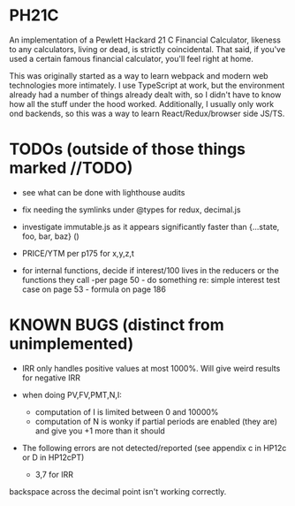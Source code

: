 # PH21C

An implementation of a Pewlett Hackard 21 C Financial Calculator, likeness to any calculators, living or dead, is strictly coincidental. That said, if you've used a certain famous financial calculator, you'll feel right at home.

This was originally started as a way to learn webpack and modern web technologies more intimately. I use TypeScript at work, but the environment already had a number of things already dealt with, so I didn't have to know how all the stuff under the hood worked. Additionally, I usually only work ond backends, so this was a way to learn React/Redux/browser side JS/TS.

# TODOs (outside of those things marked //TODO)

- see what can be done with lighthouse audits
- fix needing the symlinks under @types for redux, decimal.js
- investigate immutable.js as it appears significantly faster than {...state, foo, bar, baz} ()

- PRICE/YTM per p175 for x,y,z,t
- for internal functions, decide if interest/100 lives in the reducers or the functions they call
  -per page 50 - do something re: simple interest test case on page 53 - formula on page 186

# KNOWN BUGS (distinct from unimplemented)

- IRR only handles positive values at most 1000%. Will give weird results for negative IRR

- when doing PV,FV,PMT,N,I:

  - computation of I is limited between 0 and 10000%
  - computation of N is wonky if partial periods are enabled (they are) and give you +1 more than it should

- The following errors are not detected/reported (see appendix c in HP12c or D in HP12cPT)

  - 3,7 for IRR

backspace across the decimal point isn't working correctly.

